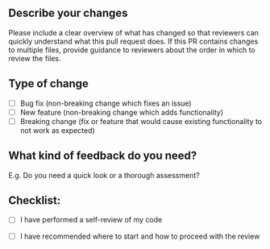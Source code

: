 ## Describe your changes

Please include a clear overview of what has changed so that reviewers can quickly understand what this pull request does. If this PR contains changes to multiple files, provide guidance to reviewers about the order in which to review the files.

## Type of change

- [ ] Bug fix (non-breaking change which fixes an issue)
- [ ] New feature (non-breaking change which adds functionality)
- [ ] Breaking change (fix or feature that would cause existing functionality to not work as expected)

## What kind of feedback do you need?

E.g. Do you need a quick look or a thorough assessment?

## Checklist:

- [ ] I have performed a self-review of my code
- [ ] I have recommended where to start and how to proceed with the review

